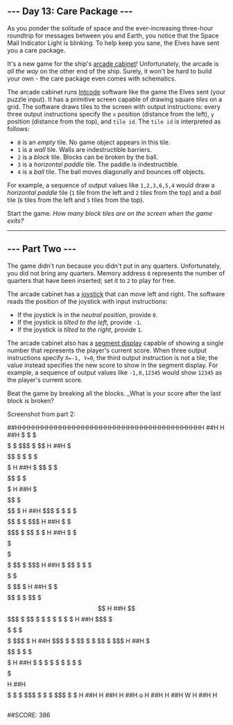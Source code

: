 ## --- Day 13: Care Package ---

As you ponder the solitude of space and the ever-increasing three-hour roundtrip for messages between you and Earth, you notice that the Space Mail Indicator Light is blinking. To help keep you sane, the Elves have sent you a care package.

It's a new game for the ship's [arcade cabinet](https://en.wikipedia.org/wiki/Arcade_cabinet)! Unfortunately, the arcade is _all the way_ on the other end of the ship. Surely, it won't be hard to build your own - the care package even comes with schematics.

The arcade cabinet runs [Intcode](https://adventofcode.com/2019/day/9) software like the game the Elves sent (your puzzle input). It has a primitive screen capable of drawing square _tiles_ on a grid. The software draws tiles to the screen with output instructions: every three output instructions specify the `x` position (distance from the left), `y` position (distance from the top), and `tile id`. The `tile id` is interpreted as follows:

*   `0` is an _empty_ tile. No game object appears in this tile.
*   `1` is a _wall_ tile. Walls are indestructible barriers.
*   `2` is a _block_ tile. Blocks can be broken by the ball.
*   `3` is a _horizontal paddle_ tile. The paddle is indestructible.
*   `4` is a _ball_ tile. The ball moves diagonally and bounces off objects.

For example, a sequence of output values like `1,2,3,6,5,4` would draw a _horizontal paddle_ tile (`1` tile from the left and `2` tiles from the top) and a _ball_ tile (`6` tiles from the left and `5` tiles from the top).

Start the game. _How many block tiles are on the screen when the game exits?_

-----------------

## --- Part Two ---

The game didn't run because you didn't put in any quarters. Unfortunately, you did not bring any quarters. Memory address `0` represents the number of quarters that have been inserted; set it to `2` to play for free.

The arcade cabinet has a [joystick](https://en.wikipedia.org/wiki/Joystick) that can move left and right. The software reads the position of the joystick with input instructions:

*   If the joystick is in the _neutral position_, provide `0`.
*   If the joystick is _tilted to the left_, provide `-1`.
*   If the joystick is _tilted to the right_, provide `1`.

The arcade cabinet also has a [segment display](https://en.wikipedia.org/wiki/Display_device#Segment_displays) capable of showing a single number that represents the player's current score. When three output instructions specify `X=-1, Y=0`, the third output instruction is not a tile; the value instead specifies the new score to show in the segment display. For example, a sequence of output values like `-1,0,12345` would show `12345` as the player's current score.

Beat the game by breaking all the blocks. _What is your score after the last block is broken?

Screenshot from part 2:

##HHHHHHHHHHHHHHHHHHHHHHHHHHHHHHHHHHHHHHHHHH
##H                                        H
##H   $   $   $ $$   $$ $    $ $$$ $  $$   H
##H $ $$$$ $$  $    $   $  $ $$  $$$$ $$ $ H
##H $      $$ $  $ $$$$$$      $ $ $$  $$$ H
##H    $     $$  $$ $$$$$$  $ $$$$   $$  $ H
##H $$$  $  $ $     $$$   $$ $$  $  $ $$$  H
##H  $   $ $$$$$$ $$$$$    $      $$   $ $ H
##H $ $ $$$$$$$  $$$  $$$$  $ $$  $    $$$ H
##H  $ $$ $  $  $  $$$$ $ $ $$$$$ $$    $  H
##H $    $      $$ $$ $$  $ $  $$ $     $$ H
##H  $$$$$   $     $$ $   $ $   $  $  $  $ H
##H $$$  $ $$  $$$ $ $$$    $$ $ $$$  $    H
##H $$$   $  $   $$  $   $   $$   $    $$$ H
##H     $ $$  $$$$ $ $ $$$   $$  $$ $$ $   H
##H $  $ $ $  $ $ $      $ $$$ $$   $ $$$$ H
##H $$$$$ $   $  $$$ $ $ $   $$$ $     $   H
##H                                        H
##H                                        H
##H                             o          H
##H                                        H
##H                            W           H
##H                                        H
##
##SCORE: 386
